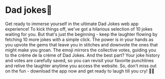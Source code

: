 # Dad jokes🤣
Get ready to immerse yourself in the ultimate Dad Jokes web app experience! To kick things off, we've got a hilarious selection of 10 jokes waiting for you. But that's just the beginning - keep the laughter flowing by fetching 10 more jokes with a simple click. The power is in your hands as you upvote the gems that leave you in stitches and downvote the ones that might make you groan. The emoji mirrors the collective votes, guiding you to the crème de la crème of Dad Jokes. And the best part? Your joke history and votes are carefully saved, so you can revisit your favorite punchlines and relive the laughter anytime you access the website. So, don't miss out on the fun - download the app now and get ready to laugh till you cry! 🤣😄
